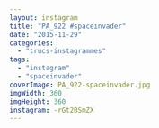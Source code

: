 ```yaml
---
layout: instagram
title: "PA_922 #spaceinvader"
date: "2015-11-29"
categories: 
  - "trucs-instagrammes"
tags: 
  - "instagram"
  - "spaceinvader"
coverImage: PA_922-spaceinvader.jpg
imgWidth: 360
imgHeight: 360
instagram: -rGt2BSmZX
---
```

